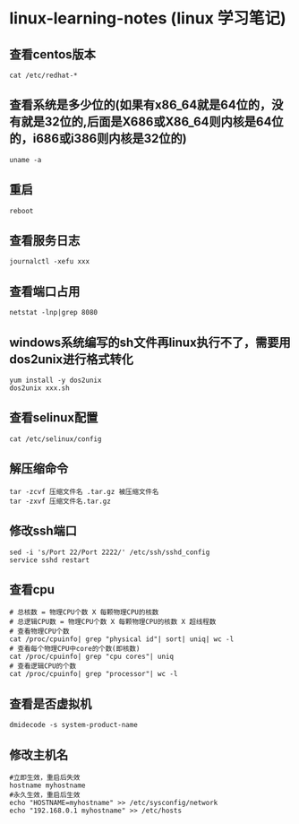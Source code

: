 # linux-learning-notes (linux 学习笔记)

## 查看centos版本
```
cat /etc/redhat-*
```
## 查看系统是多少位的(如果有x86_64就是64位的，没有就是32位的,后面是X686或X86_64则内核是64位的，i686或i386则内核是32位的)
```
uname -a
```
## 重启
```
reboot
```
## 查看服务日志
```
journalctl -xefu xxx
```
## 查看端口占用
```
netstat -lnp|grep 8080
```
## windows系统编写的sh文件再linux执行不了，需要用dos2unix进行格式转化
```
yum install -y dos2unix
dos2unix xxx.sh
```
## 查看selinux配置
```
cat /etc/selinux/config
```
## 解压缩命令
```
tar -zcvf 压缩文件名 .tar.gz 被压缩文件名
tar -zxvf 压缩文件名.tar.gz

```
## 修改ssh端口
```
sed -i 's/Port 22/Port 2222/' /etc/ssh/sshd_config
service sshd restart
```
## 查看cpu
```
# 总核数 = 物理CPU个数 X 每颗物理CPU的核数 
# 总逻辑CPU数 = 物理CPU个数 X 每颗物理CPU的核数 X 超线程数
# 查看物理CPU个数
cat /proc/cpuinfo| grep "physical id"| sort| uniq| wc -l
# 查看每个物理CPU中core的个数(即核数)
cat /proc/cpuinfo| grep "cpu cores"| uniq
# 查看逻辑CPU的个数
cat /proc/cpuinfo| grep "processor"| wc -l
```
## 查看是否虚拟机
```
dmidecode -s system-product-name
```
## 修改主机名
```
#立即生效，重启后失效
hostname myhostname
#永久生效，重启后生效
echo "HOSTNAME=myhostname" >> /etc/sysconfig/network
echo "192.168.0.1 myhostname" >> /etc/hosts
```
